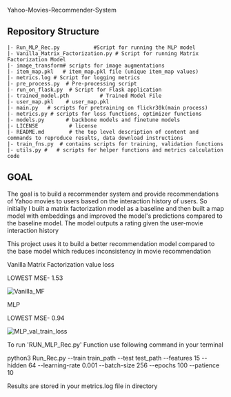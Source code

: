 Yahoo-Movies-Recommender-System

Repository Structure
--------------------

    |- Run_MLP_Rec.py           #Script for running the MLP model
    |- Vanilla_Matrix_Factorization.py # Script for running Matrix Factorization Model
    |- image_transform# scripts for image augmentations
    |- item_map.pkl   # item_map.pkl file (unique item_map values)
    |- metrics.log # Script for logging metrics
    |- pre_process.py  # Pre-processing script
    |- run_on_flask.py  # Script for Flask application
    |- trained_model.pth          # Trained Model File
    |- user_map.pkl    # user_map.pkl
    |- main.py   # scripts for pretraining on flickr30k(main process)
    |- metrics.py # scripts for loss functions, optimizer functions
    |- models.py       # backbone models and finetune models
    |- LICENSE          # license
    |- README.md        # the top level description of content and commands to reproduce results, data download instructions
    |- train_fns.py  # contains scripts for training, validation functions
    |- utils.py #   # scripts for helper functions and metrics calculation code



## GOAL

The goal is to build a recommender system and provide recommendations of Yahoo movies to users based on the interaction history of users. So initially I built a matrix factorization model as a baseline and then built a map model with embeddings and improved the model's predictions compared to the baseline model. The model outputs a rating given the user-movie interaction history

This project uses it to build a better recommendation model compared to the base model which reduces inconsistency in movie recommendation

Vanilla Matrix Factorization value loss

LOWEST MSE- 1.53

![Vanilla_MF](https://user-images.githubusercontent.com/93844635/210679980-01ab556a-f74e-4607-bea9-aa16f386a1e9.PNG)

MLP

LOWEST MSE- 0.94

![MLP_val_train_loss](https://user-images.githubusercontent.com/93844635/210680080-768381ce-cd65-4af3-8779-41f1f03ac03e.PNG)

To run 'RUN_MLP_Rec.py' Function use following command in your terminal





python3 Run_Rec.py --train train_path --test test_path --features 15 --hidden 64 --learning-rate 0.001 --batch-size 256 --epochs 100 --patience 10

Results are stored in your metrics.log file in directory
